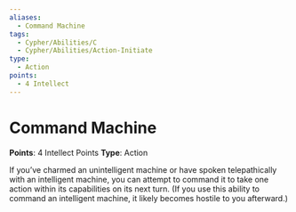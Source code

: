 ```yaml
---
aliases:
  - Command Machine
tags:
  - Cypher/Abilities/C
  - Cypher/Abilities/Action-Initiate
type:
  - Action
points:
  - 4 Intellect
---
```


# Command Machine

**Points**: 4 Intellect Points
**Type**: Action

If you’ve charmed an unintelligent machine or have spoken telepathically with an intelligent machine, you can attempt to command it to take one action within its capabilities on its next turn. (If you use this ability to command an intelligent machine, it likely becomes hostile to you afterward.)
